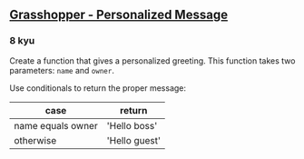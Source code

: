 <h2><a href=https://www.codewars.com/kata/5772da22b89313a4d50012f7/train/ruby target="_blank">Grasshopper - Personalized Message</a></h2><h3>8 kyu</h3><p>Create a function that gives a personalized greeting. This function takes two parameters: <code>name</code> and <code>owner</code>.</p><p>Use conditionals to return the proper message:</p><table><thead><tr><th>case</th><th>return</th></tr></thead><tbody><tr><td>name equals owner</td><td>'Hello boss'</td></tr><tr><td>otherwise</td><td>'Hello guest'</td></tr></tbody></table>